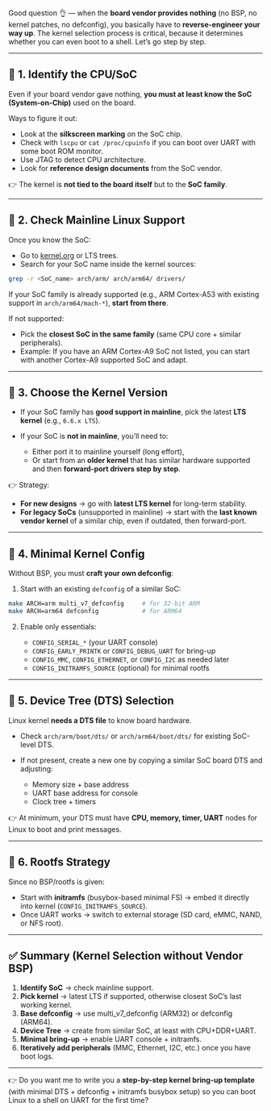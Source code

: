 Good question 👌 — when the **board vendor provides nothing** (no BSP, no kernel patches, no defconfig), you basically have to **reverse-engineer your way up**. The kernel selection process is critical, because it determines whether you can even boot to a shell. Let’s go step by step.

---

## 🔹 1. Identify the CPU/SoC

Even if your board vendor gave nothing, **you must at least know the SoC (System-on-Chip)** used on the board.

Ways to figure it out:

* Look at the **silkscreen marking** on the SoC chip.
* Check with `lscpu` or `cat /proc/cpuinfo` if you can boot over UART with some boot ROM monitor.
* Use JTAG to detect CPU architecture.
* Look for **reference design documents** from the SoC vendor.

👉 The kernel is **not tied to the board itself** but to the **SoC family**.

---

## 🔹 2. Check Mainline Linux Support

Once you know the SoC:

* Go to [kernel.org](https://www.kernel.org) or LTS trees.
* Search for your SoC name inside the kernel sources:

```bash
grep -r <SoC_name> arch/arm/ arch/arm64/ drivers/
```

If your SoC family is already supported (e.g., ARM Cortex-A53 with existing support in `arch/arm64/mach-*`), **start from there**.

If not supported:

* Pick the **closest SoC in the same family** (same CPU core + similar peripherals).
* Example: If you have an ARM Cortex-A9 SoC not listed, you can start with another Cortex-A9 supported SoC and adapt.

---

## 🔹 3. Choose the Kernel Version

* If your SoC family has **good support in mainline**, pick the latest **LTS kernel** (e.g., `6.6.x LTS`).
* If your SoC is **not in mainline**, you’ll need to:

  * Either port it to mainline yourself (long effort),
  * Or start from an **older kernel** that has similar hardware supported and then **forward-port drivers step by step**.

👉 Strategy:

* **For new designs** → go with **latest LTS kernel** for long-term stability.
* **For legacy SoCs** (unsupported in mainline) → start with the **last known vendor kernel** of a similar chip, even if outdated, then forward-port.

---

## 🔹 4. Minimal Kernel Config

Without BSP, you must **craft your own defconfig**:

1. Start with an existing `defconfig` of a similar SoC:

```bash
make ARCH=arm multi_v7_defconfig     # for 32-bit ARM
make ARCH=arm64 defconfig            # for ARM64
```

2. Enable only essentials:

   * `CONFIG_SERIAL_*` (your UART console)
   * `CONFIG_EARLY_PRINTK` or `CONFIG_DEBUG_UART` for bring-up
   * `CONFIG_MMC`, `CONFIG_ETHERNET`, or `CONFIG_I2C` as needed later
   * `CONFIG_INITRAMFS_SOURCE` (optional) for minimal rootfs

---

## 🔹 5. Device Tree (DTS) Selection

Linux kernel **needs a DTS file** to know board hardware.

* Check `arch/arm/boot/dts/` or `arch/arm64/boot/dts/` for existing SoC-level DTS.
* If not present, create a new one by copying a similar SoC board DTS and adjusting:

  * Memory size + base address
  * UART base address for console
  * Clock tree + timers

👉 At minimum, your DTS must have **CPU, memory, timer, UART** nodes for Linux to boot and print messages.

---

## 🔹 6. Rootfs Strategy

Since no BSP/rootfs is given:

* Start with **initramfs** (busybox-based minimal FS) → embed it directly into kernel (`CONFIG_INITRAMFS_SOURCE`).
* Once UART works → switch to external storage (SD card, eMMC, NAND, or NFS root).

---

## ✅ Summary (Kernel Selection without Vendor BSP)

1. **Identify SoC** → check mainline support.
2. **Pick kernel** → latest LTS if supported, otherwise closest SoC’s last working kernel.
3. **Base defconfig** → use multi\_v7\_defconfig (ARM32) or defconfig (ARM64).
4. **Device Tree** → create from similar SoC, at least with CPU+DDR+UART.
5. **Minimal bring-up** → enable UART console + initramfs.
6. **Iteratively add peripherals** (MMC, Ethernet, I2C, etc.) once you have boot logs.

---

👉 Do you want me to write you a **step-by-step kernel bring-up template** (with minimal DTS + defconfig + initramfs busybox setup) so you can boot Linux to a shell on UART for the first time?
